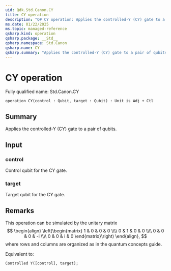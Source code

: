 ```yaml
---
uid: Qdk.Std.Canon.CY
title: CY operation
description: "Q# CY operation: Applies the controlled-Y (CY) gate to a pair of qubits."
ms.date: 01/22/2025
ms.topic: managed-reference
qsharp.kind: operation
qsharp.package: __Std__
qsharp.namespace: Std.Canon
qsharp.name: CY
qsharp.summary: "Applies the controlled-Y (CY) gate to a pair of qubits."
---
```


# CY operation

Fully qualified name: Std.Canon.CY

```qsharp
operation CY(control : Qubit, target : Qubit) : Unit is Adj + Ctl
```

## Summary
Applies the controlled-Y (CY) gate to a pair of qubits.

## Input
### control
Control qubit for the CY gate.
### target
Target qubit for the CY gate.

## Remarks
This operation can be simulated by the unitary matrix
$$
\begin{align}
    \left(\begin{matrix}
        1 & 0 & 0 & 0 \\\\
        0 & 1 & 0 & 0 \\\\
        0 & 0 & 0 & -i \\\\
        0 & 0 & i & 0
     \end{matrix}\right)
\end{align},
$$
where rows and columns are organized as in the quantum concepts guide.

Equivalent to:
```qsharp
Controlled Y([control], target);
```
